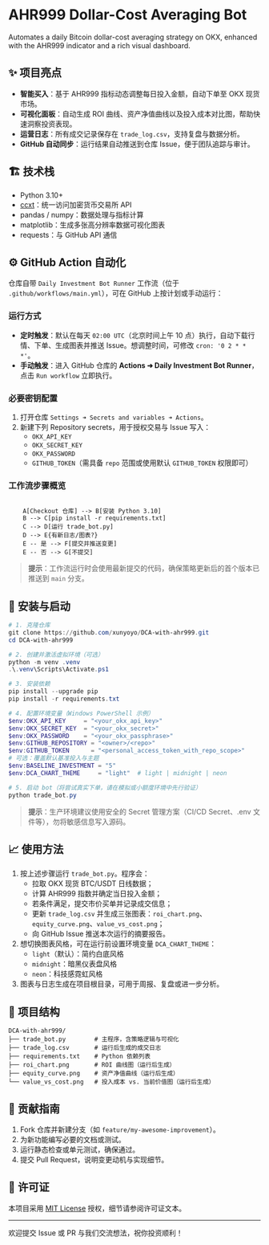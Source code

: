 # AHR999 Dollar-Cost Averaging Bot

Automates a daily Bitcoin dollar-cost averaging strategy on OKX, enhanced with the AHR999 indicator and a rich visual dashboard.

## ✨ 项目亮点
- **智能买入**：基于 AHR999 指标动态调整每日投入金额，自动下单至 OKX 现货市场。
- **可视化面板**：自动生成 ROI 曲线、资产净值曲线以及投入成本对比图，帮助快速洞察投资表现。
- **运营日志**：所有成交记录保存在 `trade_log.csv`，支持复盘与数据分析。
- **GitHub 自动同步**：运行结果自动推送到仓库 Issue，便于团队追踪与审计。

## 🏗️ 技术栈
- Python 3.10+
- [ccxt](https://github.com/ccxt/ccxt)：统一访问加密货币交易所 API
- pandas / numpy：数据处理与指标计算
- matplotlib：生成多张高分辨率数据可视化图表
- requests：与 GitHub API 通信

## ⚙️ GitHub Action 自动化
仓库自带 `Daily Investment Bot Runner` 工作流（位于 `.github/workflows/main.yml`），可在 GitHub 上按计划或手动运行：

### 运行方式
- **定时触发**：默认在每天 `02:00 UTC`（北京时间上午 10 点）执行，自动下载行情、下单、生成图表并推送 Issue。想调整时间，可修改 `cron: '0 2 * * *'`。
- **手动触发**：进入 GitHub 仓库的 **Actions ➜ Daily Investment Bot Runner**，点击 `Run workflow` 立即执行。

### 必要密钥配置
1. 打开仓库 `Settings ➜ Secrets and variables ➜ Actions`。
2. 新建下列 Repository secrets，用于授权交易与 Issue 写入：
   - `OKX_API_KEY`
   - `OKX_SECRET_KEY`
   - `OKX_PASSWORD`
   - `GITHUB_TOKEN`（需具备 `repo` 范围或使用默认 `GITHUB_TOKEN` 权限即可）

### 工作流步骤概览
```mermaid

    A[Checkout 仓库] --> B[安装 Python 3.10]
    B --> C[pip install -r requirements.txt]
    C --> D[运行 trade_bot.py]
    D --> E{有新日志/图表?}
    E -- 是 --> F[提交并推送变更]
    E -- 否 --> G[不提交]
```

> **提示**：工作流运行时会使用最新提交的代码，确保策略更新后的首个版本已推送到 `main` 分支。
## 🚀 安装与启动
```powershell
# 1. 克隆仓库
git clone https://github.com/xunyoyo/DCA-with-ahr999.git
cd DCA-with-ahr999

# 2. 创建并激活虚拟环境（可选）
python -m venv .venv
.\.venv\Scripts\Activate.ps1

# 3. 安装依赖
pip install --upgrade pip
pip install -r requirements.txt

# 4. 配置环境变量（Windows PowerShell 示例）
$env:OKX_API_KEY     = "<your_okx_api_key>"
$env:OKX_SECRET_KEY  = "<your_okx_secret>"
$env:OKX_PASSWORD    = "<your_okx_passphrase>"
$env:GITHUB_REPOSITORY = "<owner>/<repo>"
$env:GITHUB_TOKEN      = "<personal_access_token_with_repo_scope>"
# 可选：覆盖默认基准投入与主题
$env:BASELINE_INVESTMENT = "5"
$env:DCA_CHART_THEME     = "light"  # light | midnight | neon

# 5. 启动 bot（将尝试真实下单，请在模拟或小额度环境中先行验证）
python trade_bot.py
```

> **提示**：生产环境建议使用安全的 Secret 管理方案（CI/CD Secret、.env 文件等），勿将敏感信息写入源码。

## 📈 使用方法
1. 按上述步骤运行 `trade_bot.py`。程序会：
   - 拉取 OKX 现货 BTC/USDT 日线数据；
   - 计算 AHR999 指数并确定当日投入金额；
   - 若条件满足，提交市价买单并记录成交信息；
   - 更新 `trade_log.csv` 并生成三张图表：`roi_chart.png`、`equity_curve.png`、`value_vs_cost.png`；
   - 向 GitHub Issue 推送本次运行的摘要报告。
2. 想切换图表风格，可在运行前设置环境变量 `DCA_CHART_THEME`：
   - `light`（默认）：简约白底风格
   - `midnight`：暗黑仪表盘风格
   - `neon`：科技感霓虹风格
3. 图表与日志生成在项目根目录，可用于周报、复盘或进一步分析。

## 📂 项目结构
```
DCA-with-ahr999/
├── trade_bot.py        # 主程序，含策略逻辑与可视化
├── trade_log.csv       # 运行后生成的成交日志
├── requirements.txt    # Python 依赖列表
├── roi_chart.png       # ROI 曲线图（运行后生成）
├── equity_curve.png    # 资产净值曲线（运行后生成）
└── value_vs_cost.png   # 投入成本 vs. 当前价值图（运行后生成）
```

## 🤝 贡献指南
1. Fork 仓库并新建分支（如 `feature/my-awesome-improvement`）。
2. 为新功能编写必要的文档或测试。
3. 运行静态检查或单元测试，确保通过。
4. 提交 Pull Request，说明变更动机与实现细节。

## 📄 许可证
本项目采用 [MIT License](./LICENSE) 授权，细节请参阅许可证文本。

---
欢迎提交 Issue 或 PR 与我们交流想法，祝你投资顺利！
